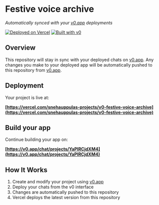 # Festive voice archive

*Automatically synced with your [v0.app](https://v0.app) deployments*

[![Deployed on Vercel](https://img.shields.io/badge/Deployed%20on-Vercel-black?style=for-the-badge&logo=vercel)](https://vercel.com/snehauppulas-projects/v0-festive-voice-archive)
[![Built with v0](https://img.shields.io/badge/Built%20with-v0.app-black?style=for-the-badge)](https://v0.app/chat/projects/YaPIRCjdXM4)

## Overview

This repository will stay in sync with your deployed chats on [v0.app](https://v0.app).
Any changes you make to your deployed app will be automatically pushed to this repository from [v0.app](https://v0.app).

## Deployment

Your project is live at:

**[https://vercel.com/snehauppulas-projects/v0-festive-voice-archive](https://vercel.com/snehauppulas-projects/v0-festive-voice-archive)**

## Build your app

Continue building your app on:

**[https://v0.app/chat/projects/YaPIRCjdXM4](https://v0.app/chat/projects/YaPIRCjdXM4)**

## How It Works

1. Create and modify your project using [v0.app](https://v0.app)
2. Deploy your chats from the v0 interface
3. Changes are automatically pushed to this repository
4. Vercel deploys the latest version from this repository